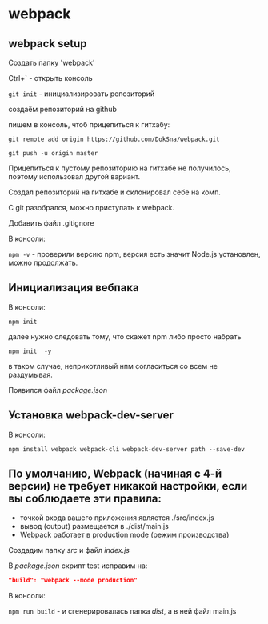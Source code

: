 # webpack
webpack setup
---
Создать папку 'webpack'

Ctrl+` - открыть консоль

`git init` - инициализировать репозиторий

создаём репозиторий на github

пишем в консоль, чтоб прицепиться к гитхабу:
```
git remote add origin https://github.com/DokSna/webpack.git

git push -u origin master
```
Прицепиться к пустому репозиторию на гитхабе не получилось, поэтому использовал другой вариант.

Создал репозиторий на гитхабе и склонировал себе на комп.

С git разобрался, можно приступать к webpack.

Добавить файл .gitignore

В консоли:

`npm -v` - проверили версию npm, версия есть значит Node.js установлен, можно продолжать.

## Инициализация вебпака

В консоли:

`npm init`

далее нужно следовать тому, что скажет npm либо просто набрать

`npm init  -y`

в таком случае, неприхотливый нпм согласиться со всем не раздумывая.

Появился файл *package.json*

## Установка webpack-dev-server

В консоли:

`npm install webpack webpack-cli webpack-dev-server path --save-dev`

## По умолчанию, Webpack (начиная с 4-й версии) не требует никакой настройки, если вы соблюдаете эти правила:

* точкой входа вашего приложения является ./src/index.js
* вывод (output) размещается в ./dist/main.js
* Webpack работает в production mode (режим производства)

Создадим папку *src* и файл *index.js*

В *package.json* скрипт test исправим на:
```json
"build": "webpack --mode production"
```
В консоли:

`npm run build` - и сгенерировалась папка *dist*, а в ней файл main.js


